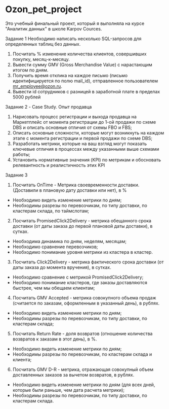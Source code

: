 # Ozon_pet_project

Это учебный финальный проект, который я выполняла на курсе "Аналитик данных" в школе Karpov Cources.

Задание 1
Необходимо написать несколько SQL-запросов для определенных таблиц без данных.
  1. Посчитать % изменение количества клиентов, совершивших покупку, месяц-к-месяцу.
  2. Вывести сумму GMV (Gross Merchandise Value) с нарастающим итогом по дням.
  3. Получить время отклика на каждое письмо (письмо идентифицируется по полю mail_id), отправленное пользователем mr_employee@ozon.ru.
  4. Вывести id сотрудников с разницей в заработной плате в пределах 5000 рублей

Задание 2 - Case Study. Опыт продавца
  1. Нарисовать процесс регистрации и выхода продавца на Маркетплейс от момента регистрации до 1-ой продажи по схеме DBS и описать основные отличия от схемы FBO и FBS;
  2. Описать основные сложности, которые могут возникнуть на каждом этапе с момента регистрации и первой продажи по схеме DBS;
  3. Разработать метрики, которые на ваш взгляд могут показать ключевые отличия в процессах между указанными выше схемами работы;
  4. Установить нормативные значения (KPI) по метрикам и обосновать релевантность и реалистичность этих KPI

Задание 3
1. Посчитать OnTime - Метрика своевременности доставки. (Доставили в плановую дату доставки или нет), в %
 - Необходимо видеть изменение метрики по дням;
 - Необходимы разрезы по перевозчикам, по типу доставки, по кластерам склада, по таймслотам;
2. Посчитать PromisedClick2Delivery - метрика обещанного срока доставки (от даты заказа до первой плановой даты доставки), в сутках.
 - Необходима динамика по дням, неделям, месяцам;
 - Необходимо сравнение перевозчиков;
 - Необходимо понимание уровня метрики из кластера в кластер.
3. Посчитать Click2Delivery - метрика фактического срока доставки (от даты заказа до момента вручения), в сутках.
 - Необходимо сравнение с метрикой PromisedClick2Delivery;
 - Необходимо понимание кластеров, где заказы доставляются быстрее, чем мы обещаем клиентам;
4. Посчитать GMV Accepted - метрика совокупного объема продаж (считается по заказам, оформленным в указанный день), в рублях.
 - Необходимо видеть изменение метрики по дням;
 - Необходимы разрезы по перевозчикам, по типу доставки, по кластерам склада;
5. Посчитать Return Rate - доля возвратов (отношение количества возвратов к заказам в этот день), в %.
 - Необходимо видеть изменение метрики по дням;
 - Необходимы разрезы по перевозчикам, по кластерам склада и клиента;
6. Посчитать GMV D-R - метрика, отражающая совокупный объем доставленных заказов за вычетом возвратов, в рублях.
 - Необходимо видеть изменение метрики по дням (для всех дней, которые были раньше, чем дата расчета метрики);
 - Необходимы разрезы по перевозчикам, по типу доставки, по кластерам склада.
